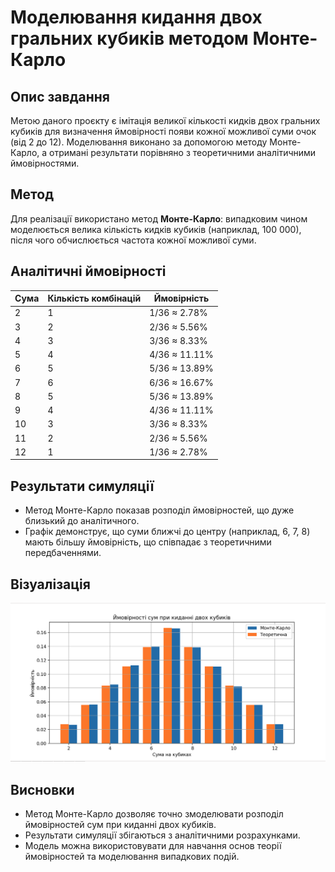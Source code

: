 # Моделювання кидання двох гральних кубиків методом Монте-Карло

## Опис завдання

Метою даного проєкту є імітація великої кількості кидків двох гральних кубиків для визначення ймовірності появи кожної можливої суми очок (від 2 до 12). Моделювання виконано за допомогою методу Монте-Карло, а отримані результати порівняно з теоретичними аналітичними ймовірностями.


## Метод

Для реалізації використано метод **Монте-Карло**: випадковим чином моделюється велика кількість кидків кубиків (наприклад, 100 000), після чого обчислюється частота кожної можливої суми.

## Аналітичні ймовірності

Сума | Кількість комбінацій | Ймовірність
---- | -------------------- | ------------
2    | 1                    | 1/36 ≈ 2.78%
3    | 2                    | 2/36 ≈ 5.56%
4    | 3                    | 3/36 ≈ 8.33%
5    | 4                    | 4/36 ≈ 11.11%
6    | 5                    | 5/36 ≈ 13.89%
7    | 6                    | 6/36 ≈ 16.67%
8    | 5                    | 5/36 ≈ 13.89%
9    | 4                    | 4/36 ≈ 11.11%
10   | 3                    | 3/36 ≈ 8.33%
11   | 2                    | 2/36 ≈ 5.56%
12   | 1                    | 1/36 ≈ 2.78%

## Результати симуляції

- Метод Монте-Карло показав розподіл ймовірностей, що дуже близький до аналітичного.
- Графік демонструє, що суми ближчі до центру (наприклад, 6, 7, 8) мають більшу ймовірність, що співпадає з теоретичними передбаченнями.

## Візуалізація

![Графік ймовірностей сум при киданні двох кубиків](task7.png)

## Висновки

- Метод Монте-Карло дозволяє точно змоделювати розподіл ймовірностей сум при киданні двох кубиків.
- Результати симуляції збігаються з аналітичними розрахунками.
- Модель можна використовувати для навчання основ теорії ймовірностей та моделювання випадкових подій.
